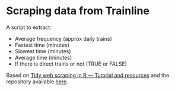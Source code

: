 # Scraping data from Trainline
A script to extract:
 * Average frequency (approx daily trains)
 * Fastest time (minutes)
 * Slowest time (minutes)
 * Average time (minutes)
 * If there is direct trains or not (TRUE or FALSE)

Based on [Tidy web scraping in R — Tutorial and resources](https://towardsdatascience.com/tidy-web-scraping-in-r-tutorial-and-resources-ac9f72b4fe47) and the repository available [here](https://github.com/keithmcnulty/scraping).
